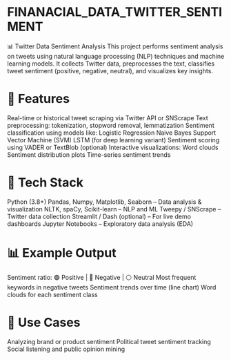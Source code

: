 # FINANACIAL_DATA_TWITTER_SENTIMENT
📊 Twitter Data Sentiment Analysis This project performs sentiment analysis on tweets using natural language processing (NLP) techniques and machine learning models. It collects Twitter data, preprocesses the text, classifies tweet sentiment (positive, negative, neutral), and visualizes key insights.


# 🚀 Features
Real-time or historical tweet scraping via Twitter API or SNScrape
Text preprocessing: tokenization, stopword removal, lemmatization
Sentiment classification using models like:
Logistic Regression
Naive Bayes
Support Vector Machine (SVM)
LSTM (for deep learning variant)
Sentiment scoring using VADER or TextBlob (optional)
Interactive visualizations:
Word clouds
Sentiment distribution plots
Time-series sentiment trends


# 🧰 Tech Stack
Python (3.8+)
Pandas, Numpy, Matplotlib, Seaborn – Data analysis & visualization
NLTK, spaCy, Scikit-learn – NLP and ML
Tweepy / SNScrape – Twitter data collection
Streamlit / Dash (optional) – For live demo dashboards
Jupyter Notebooks – Exploratory data analysis (EDA)

# 📊 Example Output
Sentiment ratio: 🟢 Positive | 🔴 Negative | ⚪ Neutral
Most frequent keywords in negative tweets
Sentiment trends over time (line chart)
Word clouds for each sentiment class


# 📌 Use Cases
Analyzing brand or product sentiment
Political tweet sentiment tracking
Social listening and public opinion mining
